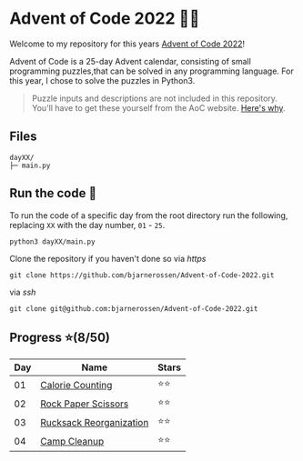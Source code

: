 # Advent of Code 2022 🎄🧝

Welcome to my repository for this years [Advent of Code 2022](https://adventofcode.com/2022)! 

Advent of Code is a 25-day Advent calendar, consisting of small programming puzzles,that can be solved in any programming language.
For this year, I chose to solve the puzzles in Python3.

>Puzzle inputs and descriptions are not included in this repository. You'll have to get these yourself from the AoC website. [Here's why](https://www.reddit.com/r/adventofcode/comments/k99rod/sharing_input_data_were_we_requested_not_to/).

## Files

```
dayXX/
├─ main.py
```

## Run the code 🦌

To run the code of a specific day from the root directory run the following, replacing `XX` with the day number, `01` - `25`.

```
python3 dayXX/main.py
```

Clone the repository if you haven't done so via *https*
```
git clone https://github.com/bjarnerossen/Advent-of-Code-2022.git
```
via *ssh*
```
git clone git@github.com:bjarnerossen/Advent-of-Code-2022.git
```

## Progress ⭐️(8/50)
|Day|Name|Stars|
| --- | --- | --- |
| 01 | [Calorie Counting](https://github.com/bjarnerossen/Advent-of-Code-2022/tree/main/day01) |⭐️⭐️|
| 02 | [Rock Paper Scissors](https://github.com/bjarnerossen/Advent-of-Code-2022/tree/main/day02) |⭐️⭐️|
| 03 | [Rucksack Reorganization](https://github.com/bjarnerossen/Advent-of-Code-2022/tree/main/day03) |⭐️⭐️|
| 04 | [Camp Cleanup](https://github.com/bjarnerossen/Advent-of-Code-2022/tree/main/day04) |⭐️⭐️|
